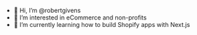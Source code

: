 - 👋 Hi, I’m @robertgivens
- 👀 I’m interested in eCommerce and non-profits
- 🌱 I’m currently learning how to build Shopify apps with Next.js

<!---
robertgivens/robertgivens is a ✨ special ✨ repository because its `README.md` (this file) appears on your GitHub profile.
You can click the Preview link to take a look at your changes.
--->
